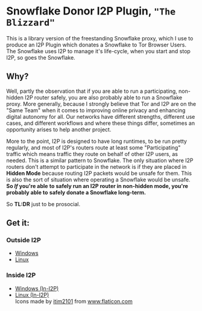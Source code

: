 Snowflake Donor I2P Plugin, `"The Blizzard"`
============================================

This is a library version of the freestanding Snowflake proxy, which I use to
produce an I2P Plugin which donates a Snowflake to Tor Browser Users. The
Snowflake uses I2P to manage it's life-cycle, when you start and stop I2P, so
goes the Snowflake.

Why?
----

Well, partly the observation that if you are able to run a participating,
non-hidden I2P router safely, you are also probably able to run a Snowflake
proxy. More generally, because I strongly believe that Tor and I2P are on the
"Same Team" when it comes to improving online privacy and enhancing digital
autonomy for all. Our networks have different strengths, different use cases,
and different workflows and where these things differ, sometimes an opportunity
arises to help another project.

More to the point, I2P is designed to have long runtimes, to be run pretty
regularly, and most of I2P's routers route at least some "Participating" traffic
which means traffic they route on behalf of other I2P users, as needed. This is
a similar pattern to Snowflake. The only situation where I2P routers don't
attempt to participate in the network is if they are placed in **Hidden Mode**
because routing I2P packets would be unsafe for them. This is also the sort of
situation where operating a Snowflake would be unsafe. **So *If* you're able**
**to safely run an I2P router in non-hidden mode, you're probably able to**
**safely donate a Snowflake long-term.**

So **TL:DR** just to be prosocial.

Get it:
-------

### Outside I2P

 - [Windows](https://github.com/eyedeekay/blizzard/releases)
 - [Linux](https://github.com/eyedeekay/blizzard/releases)

### Inside I2P
 
 - [Windows (In-I2P)](https://idk.i2p/blizzard/snowflake-windows.su3)
 - [Linux (In-I2P)](https://idk.i2p/blizzard/snowflake-linux.su3)<div>Icons made by <a href="" title="itim2101">itim2101</a> from <a href="https://www.flaticon.com/" title="Flaticon">www.flaticon.com</a></div>
